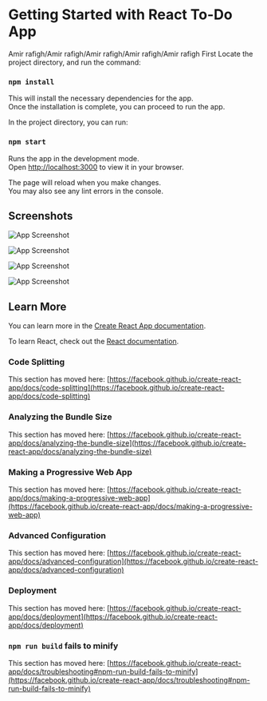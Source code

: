 # Getting Started with React To-Do App
Amir rafigh/Amir rafigh/Amir rafigh/Amir rafigh/Amir rafigh
First Locate the project directory, and run the command:

### `npm install`

This will install the necessary dependencies for the app.\
Once the installation is complete, you can proceed to run the app.


In the project directory, you can run:

### `npm start`

Runs the app in the development mode.\
Open [http://localhost:3000](http://localhost:3000) to view it in your browser.

The page will reload when you make changes.\
You may also see any lint errors in the console.

## Screenshots

![App Screenshot](https://res.cloudinary.com/dmbpxal0o/image/upload/v1688795552/git/todo%20app/Screenshot_2023-07-08_111606_npna02.jpg)

![App Screenshot](https://res.cloudinary.com/dmbpxal0o/image/upload/v1688795553/git/todo%20app/Screenshot_2023-07-08_111701_sqlr1q.jpg)

![App Screenshot](https://res.cloudinary.com/dmbpxal0o/image/upload/v1688795552/git/todo%20app/Screenshot_2023-07-08_111734_nfoyrv.jpg)

![App Screenshot](https://res.cloudinary.com/dmbpxal0o/image/upload/v1688795552/git/todo%20app/Screenshot_2023-07-08_111758_zgilno.jpg)



## Learn More

You can learn more in the [Create React App documentation](https://facebook.github.io/create-react-app/docs/getting-started).

To learn React, check out the [React documentation](https://reactjs.org/).

### Code Splitting

This section has moved here: [https://facebook.github.io/create-react-app/docs/code-splitting](https://facebook.github.io/create-react-app/docs/code-splitting)

### Analyzing the Bundle Size

This section has moved here: [https://facebook.github.io/create-react-app/docs/analyzing-the-bundle-size](https://facebook.github.io/create-react-app/docs/analyzing-the-bundle-size)

### Making a Progressive Web App

This section has moved here: [https://facebook.github.io/create-react-app/docs/making-a-progressive-web-app](https://facebook.github.io/create-react-app/docs/making-a-progressive-web-app)

### Advanced Configuration

This section has moved here: [https://facebook.github.io/create-react-app/docs/advanced-configuration](https://facebook.github.io/create-react-app/docs/advanced-configuration)

### Deployment

This section has moved here: [https://facebook.github.io/create-react-app/docs/deployment](https://facebook.github.io/create-react-app/docs/deployment)

### `npm run build` fails to minify

This section has moved here: [https://facebook.github.io/create-react-app/docs/troubleshooting#npm-run-build-fails-to-minify](https://facebook.github.io/create-react-app/docs/troubleshooting#npm-run-build-fails-to-minify)
